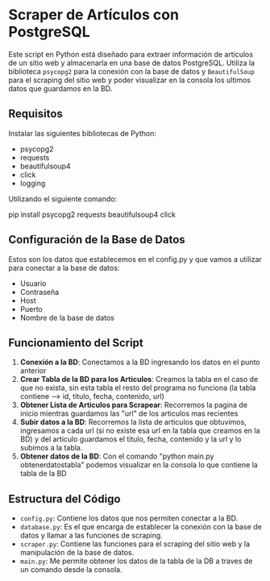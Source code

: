 # Scraper de Artículos con PostgreSQL

Este script en Python está diseñado para extraer información de artículos de un sitio web y almacenarla en una base de datos PostgreSQL. Utiliza la biblioteca `psycopg2` para la conexión con la base de datos y `BeautifulSoup` para el scraping del sitio web y poder visualizar en la consola los ultimos datos que guardamos en la BD.

## Requisitos

Instalar las siguientes bibliotecas de Python:

- psycopg2
- requests
- beautifulsoup4
- click
- logging

Utilizando el siguiente comando:

pip install psycopg2 requests beautifulsoup4 click

## Configuración de la Base de Datos

Estos son los datos que establecemos en el config.py y  que vamos a utilizar para conectar a la base de datos:

- Usuario
- Contraseña
- Host
- Puerto
- Nombre de la base de datos

## Funcionamiento del Script

1. **Conexión a la BD**: Conectamos a la BD ingresando los datos en el punto anterior
2. **Crear Tabla de la BD para los Articulos**: Creamos la tabla en el caso de que no exista, sin esta tabla el resto del programa no funciona (la tabla contiene --> id, titulo, fecha, contenido, url)
3. **Obtener Lista de Articulos para Scrapear**: Recorremos la pagina de inicio mientras guardamos las "url" de los articulos mas recientes
4. **Subir datos a la BD**: Recorremos la lista de articulos que obtuvimos, ingresamos a cada url (si no existe esa url en la tabla que creamos en la BD) y del articulo guardamos el titulo, fecha, contenido y la url y lo subimos a la tabla.
5. **Obtener datos de la BD**: Con el comando "python main.py obtenerdatostabla" podemos visualizar en la consola lo que contiene la tabla de la BD

## Estructura del Código

- `config.py`: Contiene los datos que nos permiten conectar a la BD.
- `database.py`: Es el que encarga de establecer la conexión con la base de datos y llamar a las funciones de scraping.
- `scraper.py`: Contiene las funciones para el scraping del sitio web y la manipulación de la base de datos.
- `main.py`: Me permite obtener los datos de la tabla de la DB a traves de un comando desde la consola.
